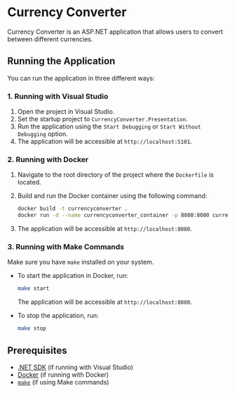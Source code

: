 
# Currency Converter

Currency Converter is an ASP.NET application that allows users to convert between different currencies.

## Running the Application

You can run the application in three different ways:

### 1. Running with Visual Studio

1. Open the project in Visual Studio.
2. Set the startup project to `CurrencyConverter.Presentation`.
3. Run the application using the `Start Debugging` or `Start Without Debugging` option.
4. The application will be accessible at `http://localhost:5101`.

### 2. Running with Docker

1. Navigate to the root directory of the project where the `Dockerfile` is located.
2. Build and run the Docker container using the following command:

   ```bash
   docker build -t currencyconverter .
   docker run -d --name currencyconverter_container -p 8080:8080 currencyconverter
   ```

3. The application will be accessible at `http://localhost:8080`.

### 3. Running with Make Commands

Make sure you have `make` installed on your system.

- To start the application in Docker, run:

  ```bash
  make start
  ```

  The application will be accessible at `http://localhost:8080`.

- To stop the application, run:

  ```bash
  make stop
  ```

## Prerequisites

- [.NET SDK](https://dotnet.microsoft.com/download) (if running with Visual Studio)
- [Docker](https://www.docker.com/) (if running with Docker)
- [`make`](https://www.gnu.org/software/make/manual/make.html) (if using Make commands)
